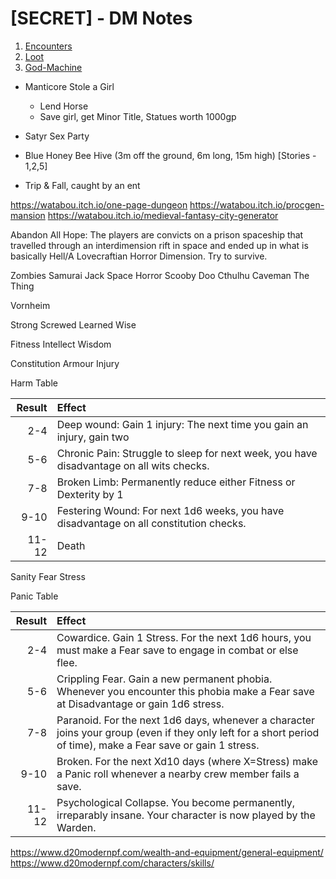 # **[SECRET]** - DM Notes

1. [Encounters](/Encounters.md)
1. [Loot](/Loot.md)
1. [God-Machine](/gm/gm_intro.md)


- Manticore Stole a Girl
  - Lend Horse
  - Save girl, get Minor Title, Statues worth 1000gp

- Satyr Sex Party
- Blue Honey Bee Hive (3m off the ground, 6m long, 15m high) [Stories - 1,2,5]
- Trip & Fall, caught by an ent





https://watabou.itch.io/one-page-dungeon
https://watabou.itch.io/procgen-mansion
https://watabou.itch.io/medieval-fantasy-city-generator


Abandon All Hope: The players are convicts on a prison spaceship that travelled through an interdimension rift in space and ended up in what is basically Hell/A Lovecraftian Horror Dimension. Try to survive.




Zombies
Samurai Jack
Space Horror
Scooby Doo
Cthulhu
Caveman
The Thing


Vornheim



Strong
Screwed
Learned
Wise







Fitness
Intellect
Wisdom


Constitution
Armour
Injury


Harm Table

|Result|Effect|
|-:|:-|
|2-4|Deep wound: Gain 1 injury: The next time you gain an injury, gain two|
|5-6|Chronic Pain: Struggle to sleep for next week, you have disadvantage on all wits checks.|
|7-8|Broken Limb: Permanently reduce either Fitness or Dexterity by 1|
|9-10|Festering Wound: For next 1d6 weeks, you have disadvantage on all constitution checks.|
|11-12|Death|



Sanity
Fear
Stress


Panic Table

|Result|Effect|
|-:|:-|
|2-4|Cowardice. Gain 1 Stress. For the next 1d6 hours, you must make a Fear save to engage in combat or else flee.|
|5-6|Crippling Fear. Gain a new permanent phobia. Whenever you encounter this phobia make a Fear save at Disadvantage or gain 1d6 stress.|
|7-8|Paranoid. For the next 1d6 days, whenever a character joins your group (even if they only left for a short period of time), make a Fear save or gain 1 stress.|
|9-10|Broken. For the next Xd10 days (where X=Stress) make a Panic roll whenever a nearby crew member fails a save.|
|11-12|Psychological Collapse. You become permanently, irreparably insane. Your character is now played by the Warden.|






https://www.d20modernpf.com/wealth-and-equipment/general-equipment/
https://www.d20modernpf.com/characters/skills/